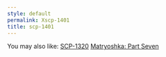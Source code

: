 ```yaml
---
style: default
permalink: Xscp-1401
title: scp-1401
---
```

You may also like:
[SCP-1320](http://scp-wiki.net/scp-1320)
[Matryoshka: Part Seven](http://scp-wiki.net/matryoshka-seven)